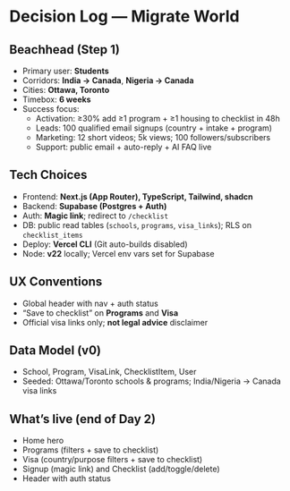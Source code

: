 # Decision Log — Migrate World

## Beachhead (Step 1)
- Primary user: **Students**
- Corridors: **India → Canada**, **Nigeria → Canada**
- Cities: **Ottawa, Toronto**
- Timebox: **6 weeks**
- Success focus:
  - Activation: ≥30% add ≥1 program + ≥1 housing to checklist in 48h
  - Leads: 100 qualified email signups (country + intake + program)
  - Marketing: 12 short videos; 5k views; 100 followers/subscribers
  - Support: public email + auto-reply + AI FAQ live

## Tech Choices
- Frontend: **Next.js (App Router), TypeScript, Tailwind, shadcn**
- Backend: **Supabase (Postgres + Auth)**
- Auth: **Magic link**; redirect to `/checklist`
- DB: public read tables (`schools`, `programs`, `visa_links`); RLS on `checklist_items`
- Deploy: **Vercel CLI** (Git auto-builds disabled)
- Node: **v22** locally; Vercel env vars set for Supabase

## UX Conventions
- Global header with nav + auth status
- “Save to checklist” on **Programs** and **Visa**
- Official visa links only; **not legal advice** disclaimer

## Data Model (v0)
- School, Program, VisaLink, ChecklistItem, User
- Seeded: Ottawa/Toronto schools & programs; India/Nigeria → Canada visa links

## What’s live (end of Day 2)
- Home hero
- Programs (filters + save to checklist)
- Visa (country/purpose filters + save to checklist)
- Signup (magic link) and Checklist (add/toggle/delete)
- Header with auth status
